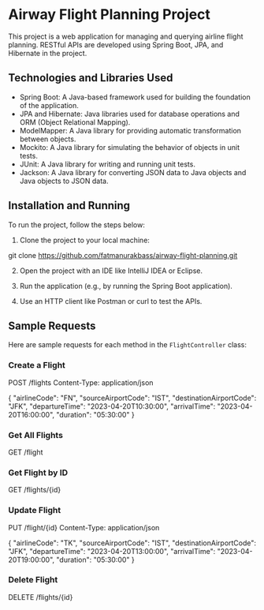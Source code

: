 # Airway Flight Planning Project

This project is a web application for managing and querying airline flight planning. RESTful APIs are developed using Spring Boot, JPA, and Hibernate in the project.

## Technologies and Libraries Used

* Spring Boot: A Java-based framework used for building the foundation of the application.
* JPA and Hibernate: Java libraries used for database operations and ORM (Object Relational Mapping).
* ModelMapper: A Java library for providing automatic transformation between objects.
* Mockito: A Java library for simulating the behavior of objects in unit tests.
* JUnit: A Java library for writing and running unit tests.
* Jackson: A Java library for converting JSON data to Java objects and Java objects to JSON data.

## Installation and Running

To run the project, follow the steps below:

1. Clone the project to your local machine:

git clone https://github.com/fatmanurakbass/airway-flight-planning.git


2. Open the project with an IDE like IntelliJ IDEA or Eclipse.

3. Run the application (e.g., by running the Spring Boot application).

4. Use an HTTP client like Postman or curl to test the APIs.

## Sample Requests

Here are sample requests for each method in the `FlightController` class:

### Create a Flight

POST /flights
Content-Type: application/json

{
"airlineCode": "FN",
"sourceAirportCode": "IST",
"destinationAirportCode": "JFK",
"departureTime": "2023-04-20T10:30:00",
"arrivalTime": "2023-04-20T16:00:00",
"duration": "05:30:00"
}

### Get All Flights

GET /flight

### Get Flight by ID

GET /flights/{id}

### Update Flight

PUT /flight/{id}
Content-Type: application/json

{
"airlineCode": "TK",
"sourceAirportCode": "IST",
"destinationAirportCode": "JFK",
"departureTime": "2023-04-20T13:00:00",
"arrivalTime": "2023-04-20T19:00:00",
"duration": "05:30:00"
}

### Delete Flight

DELETE /flights/{id}